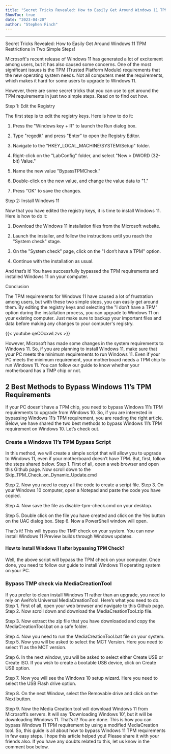 ```yaml
---
title: "Secret Tricks Revealed: How to Easily Get Around Windows 11 TPM Restrictions in Two Simple Steps!"
ShowToc: true 
date: "2023-04-20"
author: "Stephen Finch"
---
```

*****
Secret Tricks Revealed: How to Easily Get Around Windows 11 TPM Restrictions in Two Simple Steps!

Microsoft's recent release of Windows 11 has generated a lot of excitement among users, but it has also caused some concerns. One of the most significant issues is the TPM (Trusted Platform Module) requirements that the new operating system needs. Not all computers meet the requirements, which makes it hard for some users to upgrade to Windows 11.

However, there are some secret tricks that you can use to get around the TPM requirements in just two simple steps. Read on to find out how.

Step 1: Edit the Registry

The first step is to edit the registry keys. Here is how to do it:

1. Press the "Windows key + R" to launch the Run dialog box.

2. Type "regedit" and press "Enter" to open the Registry Editor.

3. Navigate to the "HKEY_LOCAL_MACHINE\SYSTEM\Setup" folder.

4. Right-click on the "LabConfig" folder, and select "New > DWORD (32-bit) Value."

5. Name the new value "BypassTPMCheck."

6. Double-click on the new value, and change the value data to "1."

7. Press "OK" to save the changes.

Step 2: Install Windows 11

Now that you have edited the registry keys, it is time to install Windows 11. Here is how to do it:

1. Download the Windows 11 installation files from the Microsoft website.

2. Launch the installer, and follow the instructions until you reach the "System check" stage.

3. On the "System check" page, click on the "I don’t have a TPM" option.

4. Continue with the installation as usual.

And that’s it! You have successfully bypassed the TPM requirements and installed Windows 11 on your computer.

Conclusion

The TPM requirements for Windows 11 have caused a lot of frustration among users, but with these two simple steps, you can easily get around them. By editing the registry keys and selecting the "I don’t have a TPM" option during the installation process, you can upgrade to Windows 11 on your existing computer. Just make sure to backup your important files and data before making any changes to your computer's registry.

{{< youtube qeCOcxwLzvs >}} 



However, Microsoft has made some changes in the system requirements to Windows 11. So, if you are planning to install Windows 11, make sure that your PC meets the minimum requirements to run Windows 11.
Even if your PC meets the minimum requirement, your motherboard needs a TPM chip to run Windows 11. You can follow our guide to know whether your motherboard has a TMP chip or not.

 
## 2 Best Methods to Bypass Windows 11’s TPM Requirements


If your PC doesn’t have a TPM chip, you need to bypass Windows 11’s TPM requirements to upgrade from Windows 10. So, if you are interested in bypassing Windows 11’s TPM requirement, you are reading the right article.
Below, we have shared the two best methods to bypass Windows 11’s TPM requirement on Windows 10. Let’s check out.

 
### Create a Windows 11’s TPM Bypass Script


In this method, we will create a simple script that will allow you to upgrade to Windows 11, even if your motherboard doesn’t have TPM. But, first, follow the steps shared below.
Step 1. First of all, open a web browser and open this Github page. Now scroll down to the Skip_TPM_Check_on_Dynamic_Update.cmd

Step 2. Now you need to copy all the code to create a script file.
Step 3. On your Windows 10 computer, open a Notepad and paste the code you have copied.

Step 4. Now save the file as disable-tpm-check.cmd on your desktop.

Step 5. Double click on the file you have created and click on the Yes button on the UAC dialog box.
Step 6. Now a PowerShell window will open.

That’s it! This will bypass the TMP check on your system. You can now install Windows 11 Preview builds through Windows updates.

 
#### How to Install Windows 11 after bypassing TPM Check?


Well, the above script will bypass the TPM check on your computer. Once done, you need to follow our guide to install Windows 11 operating system on your PC.

 
### Bypass TMP check via MediaCreationTool


If you prefer to clean install Windows 11 rather than an upgrade, you need to rely on AveYo’s Universal MediaCreationTool. Here’s what you need to do.
Step 1. First of all, open your web browser and navigate to this Github page.
Step 2. Now scroll down and download the MediaCreationTool.zip file.

Step 3. Now extract the zip file that you have downloaded and copy the MediaCreationTool.bat on a safe folder.

Step 4. Now you need to run the MediaCreationTool.bat file on your system.
Step 5. Now you will be asked to select the MCT Version. Here you need to select 11 as the MCT version.

Step 6. In the next window, you will be asked to select either Create USB or Create ISO. If you wish to create a bootable USB device, click on Create USB option.

Step 7. Now you will see the Windows 10 setup wizard. Here you need to select the USB Flash drive option.

Step 8. On the next Window, select the Removable drive and click on the Next button.

Step 9. Now the Media Creation tool will download Windows 11 from Microsoft’s servers. It will say ‘Downloading Windows 10’, but it will be downloading Windows 11.
That’s it! You are done. This is how you can bypass Windows 11 TPM requirement by using a modified MediaCreation tool.
So, this guide is all about how to bypass Windows 11 TPM requirements in few easy steps. I hope this article helped you! Please share it with your friends also. If you have any doubts related to this, let us know in the comment box below.




